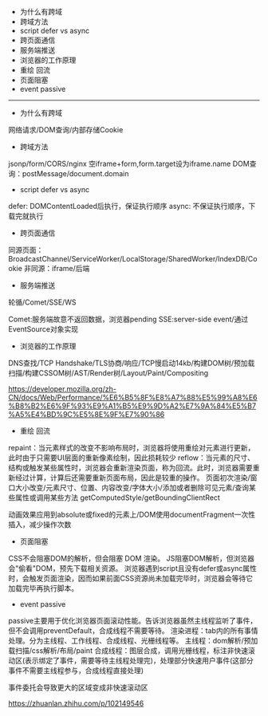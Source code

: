 * 为什么有跨域
* 跨域方法
* script defer vs async
* 跨页面通信
* 服务端推送
* 浏览器的工作原理
* 重绘 回流
* 页面阻塞
* event passive

---

* 为什么有跨域

网络请求/DOM查询/内部存储Cookie

* 跨域方法

jsonp/form/CORS/nginx
空iframe+form,form.target设为iframe.name
DOM查询：postMessage/document.domain

* script defer vs async

defer: DOMContentLoaded后执行，保证执行顺序
async: 不保证执行顺序，下载完就执行

* 跨页面通信

同源页面：BroadcastChannel/ServiceWorker/LocalStorage/SharedWorker/IndexDB/Cookie
非同源：iframe/后端

* 服务端推送

轮循/Comet/SSE/WS

Comet:服务端故意不返回数据，浏览器pending
SSE:server-side event/通过EventSource对象实现

* 浏览器的工作原理

DNS查找/TCP Handshake/TLS协商/响应/TCP慢启动14kb/构建DOM树/预加载扫描/构建CSSOM树/AST/Render树/Layout/Paint/Compositing

https://developer.mozilla.org/zh-CN/docs/Web/Performance/%E6%B5%8F%E8%A7%88%E5%99%A8%E6%B8%B2%E6%9F%93%E9%A1%B5%E9%9D%A2%E7%9A%84%E5%B7%A5%E4%BD%9C%E5%8E%9F%E7%90%86

* 重绘 回流

repaint：当元素样式的改变不影响布局时，浏览器将使用重绘对元素进行更新，此时由于只需要UI层面的重新像素绘制，因此损耗较少
reflow：当元素的尺寸、结构或触发某些属性时，浏览器会重新渲染页面，称为回流。此时，浏览器需要重新经过计算，计算后还需要重新页面布局，因此是较重的操作。
页面初次渲染/窗口大小改变/元素尺寸、位置、内容改变/字体大小/添加或者删除可见元素/查询某些属性或调用某些方法
getComputedStyle/getBoundingClientRect

动画效果应用到absolute或fixed的元素上/DOM使用documentFragment一次性插入，减少操作次数

* 页面阻塞

CSS不会阻塞DOM的解析，但会阻塞 DOM 渲染。
JS阻塞DOM解析，但浏览器会"偷看"DOM，预先下载相关资源。
浏览器遇到script且没有defer或async属性时，会触发页面渲染，因而如果前面CSS资源尚未加载完毕时，浏览器会等待它加载完毕再执行脚本。

* event passive

passive主要用于优化浏览器页面滚动性能。告诉浏览器虽然主线程监听了事件，但不会调用preventDefault，合成线程不需要等待。
渲染进程：tab内的所有事情处理。分为主线程、工作线程、合成线程、光栅线程等。
主线程：dom解析/预加载扫描/css解析/布局/paint
合成线程：图层合成，调用光栅线程，标注非快速滚动区(表示绑定了事件，需要等待主线程处理完)，处理部分快速用户事件(这部分事件不需要主线程参与，合成线程直接处理)

事件委托会导致更大的区域变成非快速滚动区

https://zhuanlan.zhihu.com/p/102149546
